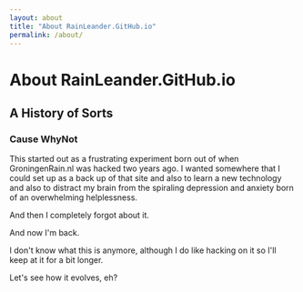 ```yaml
---
layout: about
title: "About RainLeander.GitHub.io"
permalink: /about/
---
```

# About RainLeander.GitHub.io
## A History of Sorts
### Cause WhyNot

<p>This started out as a frustrating experiment born out of when GroningenRain.nl was hacked two years ago. I wanted somewhere that I could set up as a back up of that site and also to learn a new technology and also to distract my brain from the spiraling depression and anxiety born of an overwhelming helplessness.</p>

<p>And then I completely forgot about it.</p>

<p>And now I'm back.</p>

<p>I don't know what this is anymore, although I do like hacking on it so I'll keep at it for a bit longer.</p>

<p>Let's see how it evolves, eh?</p>
